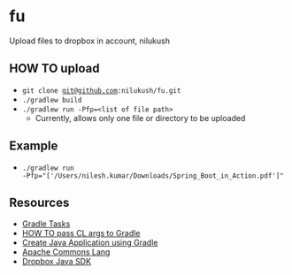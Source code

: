 # fu
Upload files to dropbox in account, nilukush

## HOW TO upload
* <code>git clone git@github.com:nilukush/fu.git</code>
* <code>./gradlew build</code>
* <code>./gradlew run -Pfp=\<list of file path\></code>
    * Currently, allows only one file or directory to be uploaded

## Example
* <code>./gradlew run -Pfp="['/Users/nilesh.kumar/Downloads/Spring_Boot_in_Action.pdf']"</code>

## Resources
* [Gradle Tasks](https://docs.gradle.org/current/userguide/more_about_tasks.html)
* [HOW TO pass CL args to Gradle](https://stackoverflow.com/questions/11696521/how-to-pass-arguments-from-command-line-to-gradle)
* [Create Java Application using Gradle](https://guides.gradle.org/building-java-applications/)
* [Apache Commons Lang](https://commons.apache.org/proper/commons-lang/)
* [Dropbox Java SDK](https://github.com/dropbox/dropbox-sdk-java)
